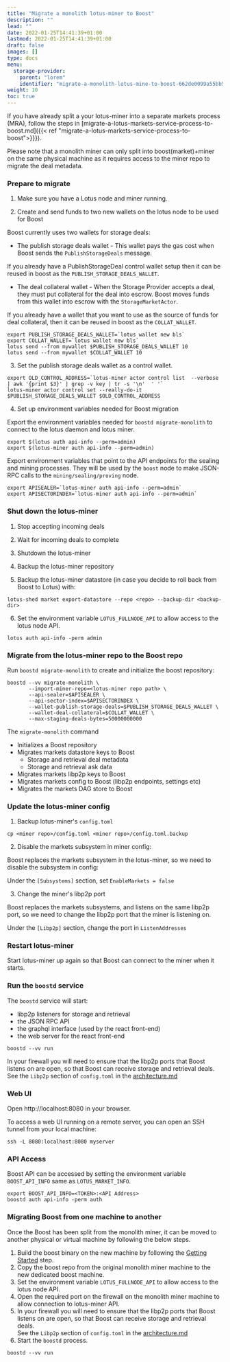 ```yaml
---
title: "Migrate a monolith lotus-miner to Boost"
description: ""
lead: ""
date: 2022-01-25T14:41:39+01:00
lastmod: 2022-01-25T14:41:39+01:00
draft: false
images: []
type: docs
menu:
  storage-provider:
    parent: "lorem"
    identifier: "migrate-a-monolith-lotus-mine-to-boost-662de0099a55bb54578d58b65623870f"
weight: 10
toc: true
---
```



If you have already split a your lotus-miner into a separate markets process (MRA), follow the steps in [migrate-a-lotus-markets-service-process-to-boost.md]({{< ref "migrate-a-lotus-markets-service-process-to-boost">}}}).


Please note that a monolith miner can only split into boost(market)+miner on the same physical machine as it requires access to the miner repo to migrate the deal metadata.


### Prepare to migrate

1. Make sure you have a Lotus node and miner running.

1. Create and send funds to two new wallets on the lotus node to be used for Boost

Boost currently uses two wallets for storage deals:

* The publish storage deals wallet - This wallet pays the gas cost when Boost sends the `PublishStorageDeals` message.


If you already have a PublishStorageDeal control wallet setup then it can be reused in boost as the `PUBLISH_STORAGE_DEALS_WALLET`.

* The deal collateral wallet - When the Storage Provider accepts a deal, they must put collateral for the deal into escrow. Boost moves funds from this wallet into escrow with the `StorageMarketActor`.

If you already have a wallet that you want to use as the source of funds for deal collateral, then it can be reused in boost as the `COLLAT_WALLET`.

```
export PUBLISH_STORAGE_DEALS_WALLET=`lotus wallet new bls`
export COLLAT_WALLET=`lotus wallet new bls`
lotus send --from mywallet $PUBLISH_STORAGE_DEALS_WALLET 10
lotus send --from mywallet $COLLAT_WALLET 10
```

3. Set the publish storage deals wallet as a control wallet.
```
export OLD_CONTROL_ADDRESS=`lotus-miner actor control list  --verbose | awk '{print $3}' | grep -v key | tr -s '\n'  ' '`
lotus-miner actor control set --really-do-it $PUBLISH_STORAGE_DEALS_WALLET $OLD_CONTROL_ADDRESS
```
4. Set up environment variables needed for Boost migration

Export the environment variables needed for `boostd migrate-monolith` to connect to the lotus daemon and lotus miner.

```
export $(lotus auth api-info --perm=admin)
export $(lotus-miner auth api-info --perm=admin)
```

Export environment variables that point to the API endpoints for the sealing and mining processes. They will be used by the `boost` node to make JSON-RPC calls to the `mining/sealing/proving` node.

```
export APISEALER=`lotus-miner auth api-info --perm=admin`
export APISECTORINDEX=`lotus-miner auth api-info --perm=admin`
```

### Shut down the lotus-miner

1. Stop accepting incoming deals

2. Wait for incoming deals to complete

3. Shutdown the lotus-miner

4. Backup the lotus-miner repository

5. Backup the lotus-miner datastore (in case you decide to roll back from Boost to Lotus) with: <!--STEF is rollback going to be possible?-->

```
lotus-shed market export-datastore --repo <repo> --backup-dir <backup-dir>
```

6. Set the environment variable `LOTUS_FULLNODE_API` to allow access to the lotus node API. <!--STEF how does the following command do that?-->

```
lotus auth api-info -perm admin
```

### Migrate from the lotus-miner repo to the Boost repo

Run `boostd migrate-monolith` to create and initialize the boost repository:

```
boostd --vv migrate-monolith \
       --import-miner-repo=<lotus-miner repo path> \
       --api-sealer=$APISEALER \
       --api-sector-index=$APISECTORINDEX \
       --wallet-publish-storage-deals=$PUBLISH_STORAGE_DEALS_WALLET \
       --wallet-deal-collateral=$COLLAT_WALLET \
       --max-staging-deals-bytes=50000000000 
```

The `migrate-monolith` command

* Initializes a Boost repository
* Migrates markets datastore keys to Boost
  * Storage and retrieval deal metadata
  * Storage and retrieval ask data
* Migrates markets libp2p keys to Boost
* Migrates markets config to Boost (libp2p endpoints, settings etc)
* Migrates the markets DAG store to Boost

### Update the lotus-miner config

1. Backup lotus-miner's `config.toml`

```
cp <miner repo>/config.toml <miner repo>/config.toml.backup
```

2. Disable the markets subsystem in miner config:

Boost replaces the markets subsystem in the lotus-miner, so we need to disable the subsystem in config:

Under the `[Subsystems]` section, set `EnableMarkets = false`

3. Change the miner's libp2p port

Boost replaces the markets subsystems, and listens on the same libp2p port, so we need to change the libp2p port that the miner is listening on.

Under the `[Libp2p]` section, change the port in `ListenAddresses`

### Restart lotus-miner

Start lotus-miner up again so that Boost can connect to the miner when it starts.

### Run the `boostd` service

The `boostd` service will start:

* libp2p listeners for storage and retrieval
* the JSON RPC API
* the graphql interface (used by the react front-end)
* the web server for the react front-end

```
boostd --vv run
```

In your firewall you will need to ensure that the libp2p ports that Boost listens on are open, so that Boost can receive storage and retrieval deals.\
See the `Libp2p` section of `config.toml` in the [architecture.md](../boost-architecture/architecture.md "mention")

### Web UI

Open http://localhost:8080 in your browser.

To access a web UI running on a remote server, you can open an SSH tunnel from your local machine: <!--STEF is this specific enough to boost-->

```
ssh -L 8080:localhost:8080 myserver
```

### API Access

Boost API can be accessed by setting the environment variable `BOOST_API_INFO` same as `LOTUS_MARKET_INFO`.

```
export BOOST_API_INFO=<TOKEN>:<API Address>
boostd auth api-info -perm auth
```

### Migrating Boost from one machine to another

Once the Boost has been split from the monolith miner, it can be moved to another physical or virtual machine by following the below steps.

1. Build the boost binary on the new machine by following the [Getting Started](../getting-started/) step.
2. Copy the boost repo from the original monolith miner machine to the new dedicated boost machine.
3. Set the environment variable `LOTUS_FULLNODE_API` to allow access to the lotus node API.
4. Open the required port on the firewall on the monolith miner machine to allow connection to lotus-miner API.
5. In your firewall you will need to ensure that the libp2p ports that Boost listens on are open, so that Boost can receive storage and retrieval deals.\
   See the `Libp2p` section of `config.toml` in the [architecture.md](../boost-architecture/architecture.md "mention") <!--STEF update to config section when migrated-->
6. Start the `boostd` process.

```
boostd --vv run
```
